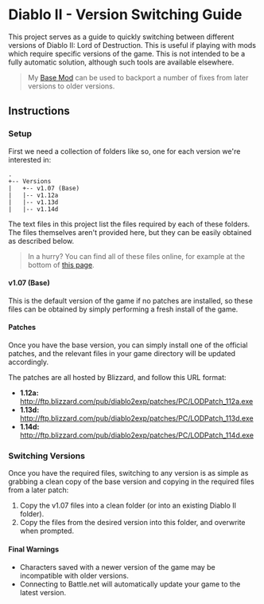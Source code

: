 # Diablo II - Version Switching Guide

This project serves as a guide to quickly switching between different versions of Diablo II: Lord of Destruction. This is useful if playing with mods which require specific versions of the game. This is not intended to be a fully automatic solution, although such tools are available elsewhere.

 > My [Base Mod](https://github.com/Danjb1/d2-base-mod) can be used to backport a number of fixes from later versions to older versions.

## Instructions

### Setup

First we need a collection of folders like so, one for each version we're interested in:
```
.
+-- Versions
|   +-- v1.07 (Base)
|   |-- v1.12a
|   |-- v1.13d
|   |-- v1.14d
```

The text files in this project list the files required by each of these folders. The files themselves aren't provided here, but they can be easily obtained as described below.

> In a hurry? You can find all of these files online, for example at the bottom of [this page](http://plugy.free.fr/en/index.html).

#### v1.07 (Base)

This is the default version of the game if no patches are installed, so these files can be obtained by simply performing a fresh install of the game.

#### Patches

Once you have the base version, you can simply install one of the official patches, and the relevant files in your game directory will be updated accordingly.

The patches are all hosted by Blizzard, and follow this URL format:

 - **1.12a:** http://ftp.blizzard.com/pub/diablo2exp/patches/PC/LODPatch_112a.exe
 - **1.13d:** http://ftp.blizzard.com/pub/diablo2exp/patches/PC/LODPatch_113d.exe
 - **1.14d:** http://ftp.blizzard.com/pub/diablo2exp/patches/PC/LODPatch_114d.exe

### Switching Versions

Once you have the required files, switching to any version is as simple as grabbing a clean copy of the base version and copying in the required files from a later patch:

1. Copy the v1.07 files into a clean folder (or into an existing Diablo II folder).
2. Copy the files from the desired version into this folder, and overwrite when prompted.

#### Final Warnings

 - Characters saved with a newer version of the game may be incompatible with older versions.
 - Connecting to Battle.net will automatically update your game to the latest version.
